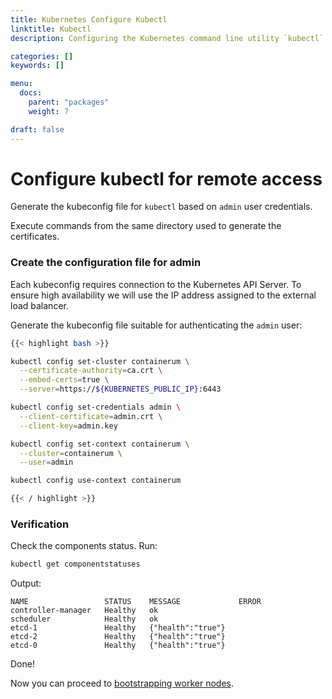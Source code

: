 ```yaml
---
title: Kubernetes Configure Kubectl
linktitle: Kubectl
description: Configuring the Kubernetes command line utility `kubectl`

categories: []
keywords: []

menu:
  docs:
    parent: "packages"
    weight: 7

draft: false
---
```


# Configure kubectl for remote access

Generate the kubeconfig file for `kubectl` based on `admin` user credentials.

Execute commands from the same directory used to generate the certificates.

### Create the configuration file for admin

Each kubeconfig requires connection to the Kubernetes API Server. To ensure high availability we will use the IP address assigned to the external load balancer.

Generate the kubeconfig file suitable for authenticating the `admin` user:

```bash
{{< highlight bash >}}

kubectl config set-cluster containerum \
  --certificate-authority=ca.crt \
  --embed-certs=true \
  --server=https://${KUBERNETES_PUBLIC_IP}:6443

kubectl config set-credentials admin \
  --client-certificate=admin.crt \
  --client-key=admin.key

kubectl config set-context containerum \
  --cluster=containerum \
  --user=admin

kubectl config use-context containerum

{{< / highlight >}}
```

### Verification
Check the components status. Run:  
```bash
kubectl get componentstatuses
```

Output:

```
NAME                 STATUS    MESSAGE             ERROR
controller-manager   Healthy   ok
scheduler            Healthy   ok
etcd-1               Healthy   {"health":"true"}
etcd-2               Healthy   {"health":"true"}
etcd-0               Healthy   {"health":"true"}
```

Done!

Now you can proceed to [bootstrapping worker nodes](/installation/packages/7bootstrap-workers).
